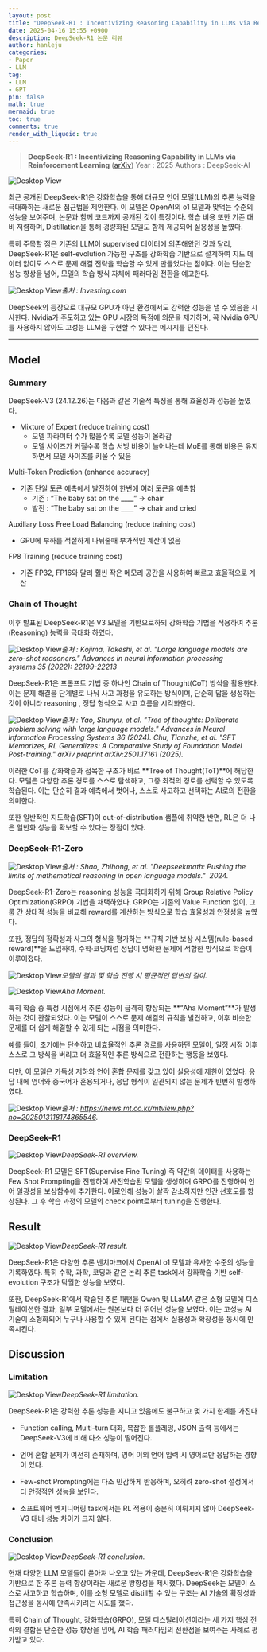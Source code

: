 ```yaml
---
layout: post
title: "DeepSeek-R1 : Incentivizing Reasoning Capability in LLMs via Reinforcement Learning"
date: 2025-04-16 15:55 +0900
description: DeepSeek-R1 논문 리뷰
author: hanleju
categories:
- Paper
- LLM
tag:
- LLM
- GPT
pin: false
math: true
mermaid: true
toc: true
comments: true
render_with_liqueid: true
---
```


> **DeepSeek-R1 : Incentivizing Reasoning Capability in LLMs via Reinforcement Learning** ([arXiv](https://arxiv.org/abs/2501.12948))
> Year : 2025
> Authors : DeepSeek-AI

![Desktop View](../assets/img/post/deepseek/정리.png)

최근 공개된 DeepSeek-R1은 강화학습을 통해 대규모 언어 모델(LLM)의 추론 능력을 극대화하는 새로운 접근법을 제안한다.
이 모델은 OpenAI의 o1 모델과 맞먹는 수준의 성능을 보여주며, 논문과 함께 코드까지 공개된 것이 특징이다.
학습 비용 또한 기존 대비 저렴하며, Distillation을 통해 경량화된 모델도 함께 제공되어 실용성을 높였다.

특히 주목할 점은 기존의 LLM이 supervised 데이터에 의존해왔던 것과 달리, DeepSeek-R1은 self-evolution 가능한 구조를 강화학습 기반으로 설계하여 지도 데이터 없이도 스스로 문제 해결 전략을 학습할 수 있게 만들었다는 점이다. 이는 단순한 성능 향상을 넘어, 모델의 학습 방식 자체에 패러다임 전환을 예고한다.

![Desktop View](../assets/img/post/deepseek/nvidia.png)_출처 : Investing.com_

DeepSeek의 등장으로 대규모 GPU가 아닌 환경에서도 강력한 성능을 낼 수 있음을 시사한다. 
Nvidia가 주도하고 있는 GPU 시장의 독점에 의문을 제기하며, 꼭 Nvidia GPU를 사용하지 않아도 고성능 LLM을 구현할 수 있다는 메시지를 던진다.

---

## Model

### Summary

DeepSeek-V3 (24.12.26)는 다음과 같은 기술적 특징을 통해 효율성과 성능을 높였다.

- Mixture of Expert (reduce training cost)
  - 모델 파라미터 수가 많을수록 모델 성능이 올라감
  - 모델 사이즈가 커질수록 학습 서빙 비용이 늘어나는데 MoE를 통해 비용은 유지하면서 모델 사이즈를 키울 수 있음

Multi-Token Prediction (enhance accuracy)
  - 기존 단일 토큰 예측에서 발전하여 한번에 여러 토큰을 예측함
    - 기존 : “The baby sat on the ____” -> chair
    - 발전 : “The baby sat on the ____” -> chair and cried

Auxiliary Loss Free Load Balancing (reduce training cost)
  - GPU에 부하를 적절하게 나눠줄때 부가적인 계산이 없음

FP8 Training (reduce training cost)
  - 기존 FP32, FP16와 달리 훨씬 작은 메모리 공간을 사용하여 빠르고 효율적으로 계산

### Chain of Thought

이후 발표된 DeepSeek-R1은 V3 모델을 기반으로하되 강화학습 기법을 적용하여 추론(Reasoning) 능력을 극대화 하였다.

![Desktop View](../assets/img/post/deepseek/cot.png)_출처 : Kojima, Takeshi, et al. "Large language models are zero-shot reasoners." Advances in neural information processing systems 35 (2022): 22199-22213_

DeepSeek-R1은 프롬프트 기법 중 하나인 Chain of Thought(CoT) 방식을 활용한다. 
이는 문제 해결을 단계별로 나눠 사고 과정을 유도하는 방식이며, 단순히 답을 생성하는 것이 아니라 <think> reasoning </think>, <answer> 정답 </answer> 형식으로 사고 흐름을 시각화한다.

![Desktop View](../assets/img/post/deepseek/cot_rl.png)_출처 : Yao, Shunyu, et al. "Tree of thoughts: Deliberate problem solving with large language models." Advances in Neural Information Processing Systems 36 (2024). 
Chu, Tianzhe, et al. "SFT Memorizes, RL Generalizes: A Comparative Study of Foundation Model Post-training." arXiv preprint arXiv:2501.17161 (2025)._

이러한 CoT를 강화학습과 접목한 구조가 바로 **Tree of Thought(ToT)**에 해당한다.
모델은 다양한 추론 경로를 스스로 탐색하고, 그중 최적의 경로를 선택할 수 있도록 학습된다.
이는 단순히 결과 예측에서 벗어나, 스스로 사고하고 선택하는 AI로의 전환을 의미한다.

또한 일반적인 지도학습(SFT)이 out-of-distribution 샘플에 취약한 반면, RL은 더 나은 일반화 성능을 확보할 수 있다는 장점이 있다.

### DeepSeek-R1-Zero

![Desktop View](../assets/img/post/deepseek/r1zero.png)_출처 : Shao, Zhihong, et al. "Deepseekmath: Pushing the limits of mathematical reasoning in open language models."  2024._

DeepSeek-R1-Zero는 reasoning 성능을 극대화하기 위해 Group Relative Policy Optimization(GRPO) 기법을 채택하였다.
GRPO는 기존의 Value Function 없이, 그룹 간 상대적 성능을 비교해 reward를 계산하는 방식으로 학습 효율성과 안정성을 높였다.

또한, 정답의 정확성과 사고의 형식을 평가하는 **규칙 기반 보상 시스템(rule-based reward)**을 도입하여, 수학·코딩처럼 정답이 명확한 문제에 적합한 방식으로 학습이 이루어졌다.

![Desktop View](../assets/img/post/deepseek/r1result.png)_모델의 결과 및 학습 진행 시 평균적인 답변의 길이._


![Desktop View](../assets/img/post/deepseek/aha.png)_Aha Moment._

특히 학습 중 특정 시점에서 추론 성능이 급격히 향상되는 **“Aha Moment”**가 발생하는 것이 관찰되었다. 
이는 모델이 스스로 문제 해결의 규칙을 발견하고, 이후 비슷한 문제를 더 쉽게 해결할 수 있게 되는 시점을 의미한다.

예를 들어, 초기에는 단순하고 비효율적인 추론 경로를 사용하던 모델이, 일정 시점 이후 스스로 그 방식을 버리고 더 효율적인 추론 방식으로 전환하는 행동을 보였다.

다만, 이 모델은 가독성 저하와 언어 혼합 문제를 갖고 있어 실용성에 제한이 있었다.
응답 내에 영어와 중국어가 혼용되거나, 응답 형식이 일관되지 않는 문제가 빈번히 발생하였다.

![Desktop View](../assets/img/post/deepseek/r1zero_problem.png)_출처 : https://news.mt.co.kr/mtview.php?no=2025013118174865546._

### DeepSeek-R1

![Desktop View](../assets/img/post/deepseek/overview.png)_DeepSeek-R1 overview._

DeepSeek-R1 모델은 SFT(Supervise Fine Tuning) 즉 약간의 데이터를 사용하는 Few Shot Prompting을 진행하여 사전학습된 모델을 생성하며 GRPO를 진행하여 언어 일광성을 보상함수에 추가한다. 이로인해 성능이 살짝 감소하지만 인간 선호도를 향상된다. 그 후 학습 과정의 모델의 check point로부터 tuning을 진행한다.

## Result

![Desktop View](../assets/img/post/deepseek/result.png)_DeepSeek-R1 result._

DeepSeek-R1은 다양한 추론 벤치마크에서 OpenAI o1 모델과 유사한 수준의 성능을 기록하였다.
특히 수학, 과학, 코딩과 같은 논리 추론 task에서 강화학습 기반 self-evolution 구조가 탁월한 성능을 보였다.

또한, DeepSeek-R1에서 학습된 추론 패턴을 Qwen 및 LLaMA 같은 소형 모델에 디스틸레이션한 결과, 일부 모델에서는 원본보다 더 뛰어난 성능을 보였다.
이는 고성능 AI 기술이 소형화되어 누구나 사용할 수 있게 된다는 점에서 실용성과 확장성을 동시에 만족시킨다.

## Discussion

### Limitation

![Desktop View](../assets/img/post/deepseek/discussion.png)_DeepSeek-R1 limitation._

DeepSeek-R1은 강력한 추론 성능을 지니고 있음에도 불구하고 몇 가지 한계를 가진다

- Function calling, Multi-turn 대화, 복잡한 롤플레잉, JSON 출력 등에서는 DeepSeek-V3에 비해 다소 성능이 떨어진다.

- 언어 혼합 문제가 여전히 존재하며, 영어 이외 언어 입력 시 영어로만 응답하는 경향이 있다.

- Few-shot Prompting에는 다소 민감하게 반응하며, 오히려 zero-shot 설정에서 더 안정적인 성능을 보인다.

- 소프트웨어 엔지니어링 task에서는 RL 적용이 충분히 이뤄지지 않아 DeepSeek-V3 대비 성능 차이가 크지 않다.

### Conclusion

![Desktop View](../assets/img/post/deepseek/conclusion.png)_DeepSeek-R1 conclusion._

현재 다양한 LLM 모델들이 쏟아져 나오고 있는 가운데, DeepSeek-R1은 강화학습을 기반으로 한 추론 능력 향상이라는 새로운 방향성을 제시했다.
DeepSeek는 모델이 스스로 사고하고 학습하며, 이를 소형 모델로 distill할 수 있는 구조는 AI 기술의 확장성과 접근성을 동시에 만족시키려는 시도를 했다.

특히 Chain of Thought, 강화학습(GRPO), 모델 디스틸레이션이라는 세 가지 핵심 전략의 결합은 단순한 성능 향상을 넘어, AI 학습 패러다임의 전환점을 보여주는 사례로 평가받고 있다.
